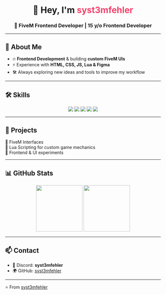 <!-- Banner / Header -->
<h1 align="center">👋 Hey, I'm <span style="color:#f5426c">syst3mfehler</span></h1>
<h3 align="center">🎨 FiveM Frontend Developer | 15 y/o Frontend Developer</h3>

---

## 🚀 About Me
- 🔥 **Frontend Development** & building **custom FiveM UIs**   
- ⚡ Experience with **HTML, CSS, JS, Lua & Figma**  
- 🛠 Always exploring new ideas and tools to improve my workflow  

---

## 🛠 Skills
<p align="center">
  <img src="https://img.shields.io/badge/HTML5-E34F26?style=for-the-badge&logo=html5&logoColor=white" />
  <img src="https://img.shields.io/badge/CSS3-1572B6?style=for-the-badge&logo=css3&logoColor=white" />
  <img src="https://img.shields.io/badge/JavaScript-F7DF1E?style=for-the-badge&logo=javascript&logoColor=black" />
  <img src="https://img.shields.io/badge/Lua-2C2D72?style=for-the-badge&logo=lua&logoColor=white" />
  <img src="https://img.shields.io/badge/Figma-F24E1E?style=for-the-badge&logo=figma&logoColor=white" />
</p>

---

## 📂 Projects
🔹 FiveM Interfaces  
🔹 Lua Scripting for custom game mechanics  
🔹 Frontend & UI experiments  

---

## 📊 GitHub Stats
<p align="center">
  <img src="https://github-readme-stats.vercel.app/api?username=syst3mfehler&show_icons=true&theme=radical" height="150"/>
  <img src="https://github-readme-stats.vercel.app/api/top-langs/?username=syst3mfehler&layout=compact&theme=radical" height="150"/>
</p>

---

## 📫 Contact
- 💬 Discord: **syst3mfehler**  
- 🌍 GitHub: [syst3mfehler](https://github.com/syst3mfehler)  

---
⭐️ From [syst3mfehler](https://github.com/syst3mfehler)
